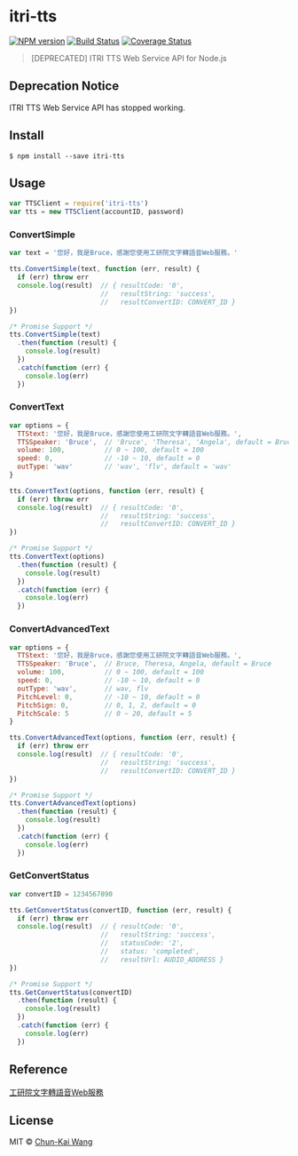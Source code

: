 # itri-tts

[![NPM version][npm-image]][npm-url]
[![Build Status][travis-image]][travis-url]
[![Coverage Status][codecov-image]][codecov-url]

> [DEPRECATED] ITRI TTS Web Service API for Node.js

## Deprecation Notice

ITRI TTS Web Service API has stopped working.

## Install

```
$ npm install --save itri-tts
```

## Usage

```js
var TTSClient = require('itri-tts')
var tts = new TTSClient(accountID, password)
```

### ConvertSimple

```js
var text = '您好，我是Bruce，感謝您使用工研院文字轉語音Web服務。'

tts.ConvertSimple(text, function (err, result) {
  if (err) throw err
  console.log(result)  // { resultCode: '0',
                       //   resultString: 'success',
                       //   resultConvertID: CONVERT_ID }
})

/* Promise Support */
tts.ConvertSimple(text)
  .then(function (result) {
    console.log(result)
  })
  .catch(function (err) {
    console.log(err)
  })
```

### ConvertText

```js
var options = {
  TTStext: '您好，我是Bruce，感謝您使用工研院文字轉語音Web服務。',
  TTSSpeaker: 'Bruce',  // 'Bruce', 'Theresa', 'Angela', default = Bruce
  volume: 100,          // 0 ~ 100, default = 100
  speed: 0,             // -10 ~ 10, default = 0
  outType: 'wav'        // 'wav', 'flv', default = 'wav'
}

tts.ConvertText(options, function (err, result) {
  if (err) throw err
  console.log(result)  // { resultCode: '0',
                       //   resultString: 'success',
                       //   resultConvertID: CONVERT_ID }
})

/* Promise Support */
tts.ConvertText(options)
  .then(function (result) {
    console.log(result)
  })
  .catch(function (err) {
    console.log(err)
  })
```

### ConvertAdvancedText

```js
var options = {
  TTStext: '您好，我是Bruce，感謝您使用工研院文字轉語音Web服務。',
  TTSSpeaker: 'Bruce',  // Bruce, Theresa, Angela, default = Bruce
  volume: 100,          // 0 ~ 100, default = 100
  speed: 0,             // -10 ~ 10, default = 0
  outType: 'wav',       // wav, flv
  PitchLevel: 0,        // -10 ~ 10, default = 0
  PitchSign: 0,         // 0, 1, 2, default = 0
  PitchScale: 5         // 0 ~ 20, default = 5
}

tts.ConvertAdvancedText(options, function (err, result) {
  if (err) throw err
  console.log(result)  // { resultCode: '0',
                       //   resultString: 'success',
                       //   resultConvertID: CONVERT_ID }
})

/* Promise Support */
tts.ConvertAdvancedText(options)
  .then(function (result) {
    console.log(result)
  })
  .catch(function (err) {
    console.log(err)
  })
```

### GetConvertStatus

```js
var convertID = 1234567890

tts.GetConvertStatus(convertID, function (err, result) {
  if (err) throw err
  console.log(result)  // { resultCode: '0',
                       //   resultString: 'success',
                       //   statusCode: '2',
                       //   status: 'completed',
                       //   resultUrl: AUDIO_ADDRESS }
})

/* Promise Support */
tts.GetConvertStatus(convertID)
  .then(function (result) {
    console.log(result)
  })
  .catch(function (err) {
    console.log(err)
  })
```

## Reference

[工研院文字轉語音Web服務](http://tts.itri.org.tw)

## License

MIT © [Chun-Kai Wang](https://github.com/chunkai1312)

[npm-image]: https://img.shields.io/npm/v/itri-tts.svg
[npm-url]: https://npmjs.org/package/itri-tts
[travis-image]: https://img.shields.io/travis/chunkai1312/itri-tts.svg
[travis-url]: https://travis-ci.org/chunkai1312/itri-tts
[codecov-image]: https://img.shields.io/codecov/c/github/chunkai1312/itri-tts.svg
[codecov-url]: https://codecov.io/gh/chunkai1312/itri-tts
